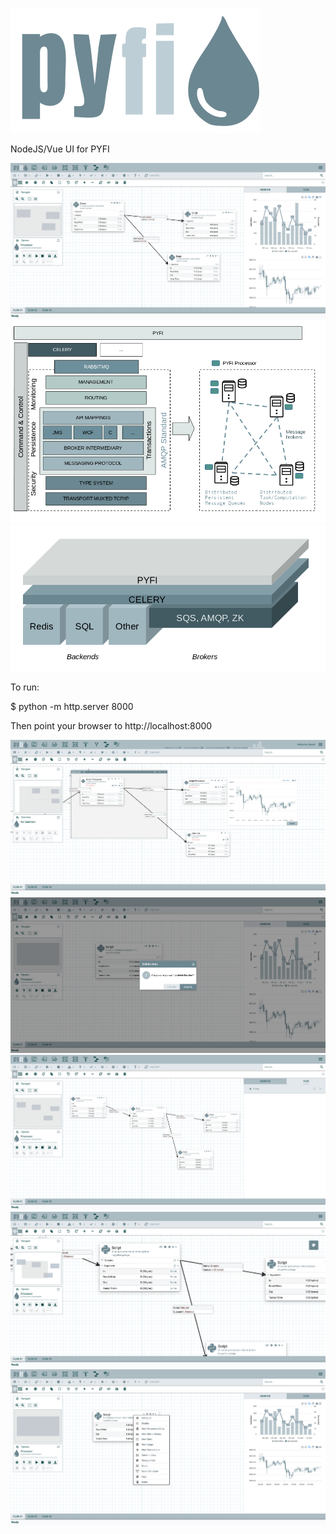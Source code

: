 ![flow1](./screens/pyfi.svg)

NodeJS/Vue UI for PYFI

![flow1](./screens/pyfi1.png)
![flow1](./screens/architecture2.png)
![flow1](./screens/architecture3.png)

To run:

$ python -m http.server 8000

Then point your browser to http://localhost:8000



![flow2](./screens/pyfi7.png)
![flow2](./screens/pyfi2.png)
![flow3](./screens/pyfi3.png)
![flow4](./screens/pyfi4.png)
![flow6](./screens/pyfi6.png)
